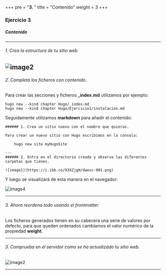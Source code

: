+++
pre = "<b>3. </b>"
title = "Contenido"
weight = 3
+++

### Ejercicio 3

##### Contenido
--- 
###### 1. Crea la estructura de tu sitio web.

![image2](https://i.ibb.co/p4Cj0qB/dwesc-003.png)
--- 
###### 2. Completa los ficheros con contenido.

Para crear las secciones y ficheros **_index.md** utilizamos por ejemplo:

    hugo new --kind chapter Hugo/_index.md
    hugo new --kind chapter Hugo/Ejercicio1/instalacion.md

Seguidamente utilizamos **markdown** para añadir el contenido:

    ###### 1. Crea un sitio nuevo con el nombre que quieras.

    Para crear un nuevo sitio con Hugo escribimos en la consola:

        hugo new site myHugoSite

    ---
    ###### 2. Entra en el directorio creado y observa las diferentes carpetas que tienes.

    ![image1](https://i.ibb.co/93XZjgH/dwesc-001.png)

Y luego se visualizará de esta manera en el navegador:

  ![image4](https://i.ibb.co/zb9pqVw/dwes-004.png)

---
###### 3. Ahora reordena todo usando el frontmatter.

Los ficheros generados tienen en su cabecera una serie de valores por defecto, para que queden ordenados cambiamos el valor numérico de la propiedad **weight**. 

---
###### 3. Comprueba en el servidor como se ha actualizado tu sitio web.

![image2](https://i.ibb.co/Z6sKwDX/DWEC-002.png)

---